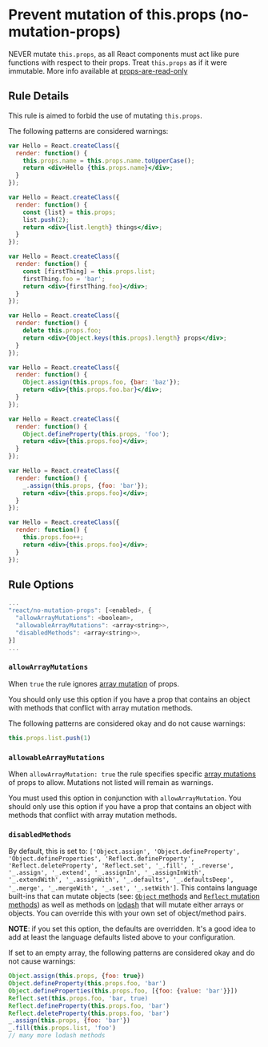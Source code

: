 # Prevent mutation of this.props (no-mutation-props)

NEVER mutate `this.props`, as all React components must act like pure functions with respect to their props. 
Treat `this.props` as if it were immutable. More info available at [props-are-read-only](https://facebook.github.io/react/docs/components-and-props.html#props-are-read-only)

## Rule Details

This rule is aimed to forbid the use of mutating `this.props`.

The following patterns are considered warnings:

```jsx
var Hello = React.createClass({
  render: function() {
    this.props.name = this.props.name.toUpperCase();
    return <div>Hello {this.props.name}</div>;
  }
});

var Hello = React.createClass({
  render: function() {
    const {list} = this.props;
    list.push(2);
    return <div>{list.length} things</div>;
  }
});

var Hello = React.createClass({
  render: function() {
    const [firstThing] = this.props.list;
    firstThing.foo = 'bar';
    return <div>{firstThing.foo}</div>;
  }
});

var Hello = React.createClass({
  render: function() {
    delete this.props.foo;
    return <div>{Object.keys(this.props).length} props</div>;
  }
});

var Hello = React.createClass({
  render: function() {
    Object.assign(this.props.foo, {bar: 'baz'});
    return <div>{this.props.foo.bar}</div>;
  }
});

var Hello = React.createClass({
  render: function() {
    Object.defineProperty(this.props, 'foo');
    return <div>{this.props.foo}</div>;
  }
});

var Hello = React.createClass({
  render: function() {
    _.assign(this.props, {foo: 'bar'});
    return <div>{this.props.foo}</div>;
  }
});

var Hello = React.createClass({
  render: function() {
    this.props.foo++;
    return <div>{this.props.foo}</div>;
  }
});
```

## Rule Options

```js
...
"react/no-mutation-props": [<enabled>, {
  "allowArrayMutations": <boolean>,
  "allowableArrayMutations": <array<string>>,
  "disabledMethods": <array<string>>,
}]
...
```

### `allowArrayMutations`

When `true` the rule ignores [array mutation](https://developer.mozilla.org/en-US/docs/Web/JavaScript/Reference/Global_Objects/Array#Mutator_methods) of props.

You should only use this option if you have a prop that contains an object with methods that conflict with array mutation methods.

The following patterns are considered okay and do not cause warnings:

```jsx
this.props.list.push(1)
```

### `allowableArrayMutations`

When `allowArrayMutation: true` the rule specifies specific [array mutations](https://developer.mozilla.org/en-US/docs/Web/JavaScript/Reference/Global_Objects/Array#Mutator_methods) of props to allow. Mutations not listed will remain as warnings.

You must used this option in conjunction with `allowArrayMutation`. You should only use this option if you have a prop that contains an object with methods that conflict with array mutation methods.

### `disabledMethods`

By default, this is set to: `['Object.assign', 'Object.defineProperty', 'Object.defineProperties', 'Reflect.defineProperty', 'Reflect.deleteProperty', 'Reflect.set', '_.fill', '_.reverse', '_.assign', '_.extend', '_.assignIn', '_.assignInWith', '_.extendWith', '_.assignWith', '_.defaults', '_.defaultsDeep', '_.merge', '_.mergeWith', '_.set', '_.setWith']`. This contains language built-ins that can mutate objects (see: [`Object` methods](https://developer.mozilla.org/en-US/docs/Web/JavaScript/Reference/Global_Objects/object#Methods_of_the_Object_constructor) and [`Reflect` mutation methods](https://developer.mozilla.org/en-US/docs/Web/JavaScript/Reference/Global_Reflects/Reflect#Methods)) as well as methods on [lodash](https://lodash.com) that will mutate either arrays or objects. You can override this with your own set of object/method pairs.

**NOTE**: if you set this option, the defaults are overridden. It's a good idea to add at least the language defaults listed above to your configuration.

If set to an empty array, the following patterns are considered okay and do not cause warnings:

```jsx
Object.assign(this.props, {foo: true})
Object.defineProperty(this.props.foo, 'bar')
Object.defineProperties(this.props.foo, [{foo: {value: 'bar'}}])
Reflect.set(this.props.foo, 'bar, true)
Reflect.defineProperty(this.props.foo, 'bar')
Reflect.deleteProperty(this.props.foo, 'bar')
_.assign(this.props, {foo: 'bar'})
_.fill(this.props.list, 'foo')
// many more lodash methods
```

